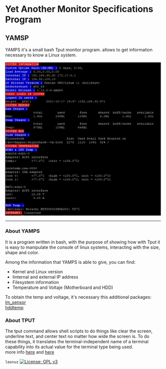 # Yet Another Monitor Specifications Program 
## YAMSP
 
YAMPS it's a small bash Tput monitor program.
allows to get information necessary to know a Linux system. 

![](/output.png?raw=true "Output from yamsp Monitor")

---

### About YAMPS
It is a program written in bash, with the purpose of showing how with Tput it is easy to 
manipulate the console of linux systems, interacting with the size, shape and color.

Among the information that YAMPS is able to give, you can find: 
- Kernel and Linux version
- Iinternal and external IP address
- Filesystem information
- Temperature and Voltaje (Motherboard and HDD)

To obtain the temp and voltage, it's necessary this additional packages:  
[lm_sensor](https://github.com/lm-sensors/lm-sensors)  
[hddtemp](https://github.com/guzu/hddtemp)

### About TPUT
The tput command allows shell scripts to do things like clear the screen, underline text, 
and center text no matter how wide the screen is. To do these things, it translates the 
terminal-independent name of a terminal capability into its actual value for the terminal 
type being used.  
more info [here](https://linuxcommand.org/lc3_adv_tput.php) and [here](https://www.gnu.org/software/termutils/manual/termutils-2.0/html_chapter/tput_1.html#SEC5)


`leonuz`
[![License: GPL v3](https://img.shields.io/badge/License-GPL%20v3-blue.svg)](http://www.gnu.org/licenses/gpl-3.0)
